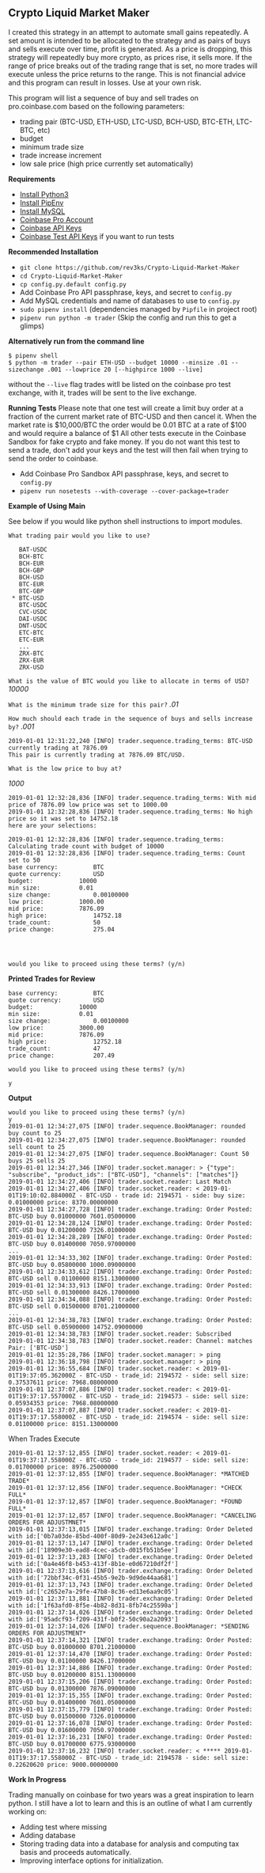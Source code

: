 ## Crypto Liquid Market Maker

I created this strategy in an attempt to automate small gains repeatedly. A set amount is intended to be allocated to the strategy and as pairs of buys and sells execute over time, profit is generated. As a price is dropping, this strategy will repeatedly buy more crypto, as prices rise, it sells more. If the range of price breaks out of the trading range that is set, no more trades will execute unless the price returns to the range. This is not financial advice and this program can result in losses. Use at your own risk.

This program will list a sequence of buy and sell trades on pro.coinbase.com based on the following parameters:
* trading pair (BTC-USD, ETH-USD, LTC-USD, BCH-USD, BTC-ETH, LTC-BTC, etc)
* budget
* minimum trade size
* trade increase increment
* low sale price (high price currently set automatically)

**Requirements**
* [Install Python3](http://docs.python-guide.org/en/latest/starting/install3)
* [Install PipEnv](https://docs.pipenv.org/)
* [Install MySQL](https://dev.mysql.com/downloads/installer/)
* [Coinbase Pro Account](https://pro.coinbase.com)
* [Coinbase API Keys](https://pro.coinbase.com/profile/api)
* [Coinbase Test API Keys](https://public.sandbox.pro.coinbase.com/profile/api) if you want to run tests

**Recommended Installation**
* `git clone https://github.com/rev3ks/Crypto-Liquid-Market-Maker`
* `cd Crypto-Liquid-Market-Maker`
* `cp config.py.default config.py`
* Add Coinbase Pro API passphrase, keys, and secret to `config.py`
* Add MySQL credentials and name of databases to use to `config.py`
* `sudo pipenv install` (dependencies managed by `Pipfile` in project root)
* `pipenv run python -m trader` (Skip the config and run this to get a glimps)

**Alternatively run from the command line**
```
$ pipenv shell
$ python -m trader --pair ETH-USD --budget 10000 --minsize .01 --sizechange .001 --lowprice 20 [--highpirce 1000 --live] 
```
without the `--live` flag trades witll be listed on the coinbase pro test exchange, with it, trades will be sent to the live exchange.

**Running Tests**
Please note that one test will create a limit buy order at a fraction of the current market rate of BTC-USD and then cancel it. When the market rate is $10,000/BTC the order would be 0.01 BTC at a rate of $100 and would require a balance of $1 All other tests execute in the Coinbase Sandbox for fake crypto and fake money. If you do not want this test to send a trade, don't add your keys and the test will then fail when trying to send the order to coinbase.
* Add Coinbase Pro Sandbox API passphrase, keys, and secret to `config.py`
* `pipenv run nosetests --with-coverage --cover-package=trader`

**Example of Using Main**

See below if you would like python shell instructions to import modules.

```
What trading pair would you like to use?

   BAT-USDC
   BCH-BTC
   BCH-EUR
   BCH-GBP
   BCH-USD
   BTC-EUR
   BTC-GBP
 * BTC-USD
   BTC-USDC
   CVC-USDC
   DAI-USDC
   DNT-USDC
   ETC-BTC
   ETC-EUR
   ...
   ZRX-BTC
   ZRX-EUR
   ZRX-USD

```
`What is the value of BTC would you like to allocate in terms of USD?` *10000*

`What is the minimum trade size for this pair?` 
*.01*

`How much should each trade in the sequence of buys and sells increase by?` 
*.001*

```
2019-01-01 12:31:22,240 [INFO] trader.sequence.trading_terms: BTC-USD currently trading at 7876.09
This pair is currently trading at 7876.09 BTC/USD.

What is the low price to buy at?
```
*1000*

```
2019-01-01 12:32:28,836 [INFO] trader.sequence.trading_terms: With mid price of 7876.09 low price was set to 1000.00
2019-01-01 12:32:28,836 [INFO] trader.sequence.trading_terms: No high price so it was set to 14752.18
here are your selections:

2019-01-01 12:32:28,836 [INFO] trader.sequence.trading_terms: Calculating trade count with budget of 10000
2019-01-01 12:32:28,836 [INFO] trader.sequence.trading_terms: Count set to 50
base currency: 			BTC
quote currency: 		USD
budget: 			10000
min size: 			0.01
size change: 			0.00100000
low price: 			1000.00
mid price: 			7876.09
high price: 			14752.18
trade_count: 			50
price change: 			275.04




would you like to proceed using these terms? (y/n)

```

**Printed Trades for Review**
```
base currency: 			BTC
quote currency: 		USD
budget: 			10000
min size: 			0.01
size change: 			0.00100000
low price: 			3000.00
mid price: 			7876.09
high price: 			12752.18
trade_count: 			47
price change: 			207.49

would you like to proceed using these terms? (y/n)

y
```

**Output**
```
would you like to proceed using these terms? (y/n)
y
2019-01-01 12:34:27,075 [INFO] trader.sequence.BookManager: rounded buy count to 25
2019-01-01 12:34:27,075 [INFO] trader.sequence.BookManager: rounded sell count to 25
2019-01-01 12:34:27,075 [INFO] trader.sequence.BookManager: Count 50 buys 25 sells 25
2019-01-01 12:34:27,346 [INFO] trader.socket.manager: > {"type": "subscribe", "product_ids": ["BTC-USD"], "channels": ["matches"]}
2019-01-01 12:34:27,406 [INFO] trader.socket.reader: Last Match
2019-01-01 12:34:27,406 [INFO] trader.socket.reader: < 2019-01-01T19:10:02.884000Z - BTC-USD - trade id: 2194571 - side: buy size: 0.01000000 price: 8370.00000000
2019-01-01 12:34:27,728 [INFO] trader.exchange.trading: Order Posted: BTC-USD buy 0.01000000 7601.05000000
2019-01-01 12:34:28,124 [INFO] trader.exchange.trading: Order Posted: BTC-USD buy 0.01200000 7326.01000000
2019-01-01 12:34:28,289 [INFO] trader.exchange.trading: Order Posted: BTC-USD buy 0.01400000 7050.97000000
...
2019-01-01 12:34:33,302 [INFO] trader.exchange.trading: Order Posted: BTC-USD buy 0.05800000 1000.09000000
2019-01-01 12:34:33,612 [INFO] trader.exchange.trading: Order Posted: BTC-USD sell 0.01100000 8151.13000000
2019-01-01 12:34:33,913 [INFO] trader.exchange.trading: Order Posted: BTC-USD sell 0.01300000 8426.17000000
2019-01-01 12:34:34,088 [INFO] trader.exchange.trading: Order Posted: BTC-USD sell 0.01500000 8701.21000000
...
2019-01-01 12:34:38,783 [INFO] trader.exchange.trading: Order Posted: BTC-USD sell 0.05900000 14752.09000000
2019-01-01 12:34:38,783 [INFO] trader.socket.reader: Subscribed
2019-01-01 12:34:38,783 [INFO] trader.socket.reader: Channel: matches		Pair: ['BTC-USD']
2019-01-01 12:35:28,786 [INFO] trader.socket.manager: > ping
2019-01-01 12:36:18,798 [INFO] trader.socket.manager: > ping
2019-01-01 12:36:55,684 [INFO] trader.socket.reader: < 2019-01-01T19:37:05.362000Z - BTC-USD - trade_id: 2194572 - side: sell size: 0.37537611 price: 7968.08000000
2019-01-01 12:37:07,886 [INFO] trader.socket.reader: < 2019-01-01T19:37:17.557000Z - BTC-USD - trade_id: 2194573 - side: sell size: 0.05934353 price: 7968.08000000
2019-01-01 12:37:07,887 [INFO] trader.socket.reader: < 2019-01-01T19:37:17.558000Z - BTC-USD - trade_id: 2194574 - side: sell size: 0.01100000 price: 8151.13000000

```
When Trades Execute
```
2019-01-01 12:37:12,855 [INFO] trader.socket.reader: < 2019-01-01T19:37:17.558000Z - BTC-USD - trade_id: 2194577 - side: sell size: 0.01700000 price: 8976.25000000
2019-01-01 12:37:12,855 [INFO] trader.sequence.BookManager: *MATCHED TRADE*
2019-01-01 12:37:12,856 [INFO] trader.sequence.BookManager: *CHECK FULL*
2019-01-01 12:37:12,857 [INFO] trader.sequence.BookManager: *FOUND FULL*
2019-01-01 12:37:12,857 [INFO] trader.sequence.BookManager: *CANCELING ORDERS FOR ADJUSTMNET*
2019-01-01 12:37:13,015 [INFO] trader.exchange.trading: Order Deleted with id:['0b7a03de-85bd-400f-80d9-2e243e612a0c']
2019-01-01 12:37:13,147 [INFO] trader.exchange.trading: Order Deleted with id:['18909e30-ead8-4cec-a5cb-d015fb51b5ee']
2019-01-01 12:37:13,283 [INFO] trader.exchange.trading: Order Deleted with id:['0a4e46f8-b453-413f-8b1e-e0d67210df2f']
2019-01-01 12:37:13,616 [INFO] trader.exchange.trading: Order Deleted with id:['72bbf34c-0f31-45b5-9e2b-9d9de44aa681']
2019-01-01 12:37:13,743 [INFO] trader.exchange.trading: Order Deleted with id:['c2652e7a-29fe-47b8-8c36-ed13e6aa9c05']
2019-01-01 12:37:13,881 [INFO] trader.exchange.trading: Order Deleted with id:['1f63afd0-8f5e-4b82-8d31-8fb74c25590a']
2019-01-01 12:37:14,026 [INFO] trader.exchange.trading: Order Deleted with id:['95adcf93-f209-431f-b0f2-50c90a2a2093']
2019-01-01 12:37:14,026 [INFO] trader.sequence.BookManager: *SENDING ORDERS FOR ADJUSTMENT*
2019-01-01 12:37:14,321 [INFO] trader.exchange.trading: Order Posted: BTC-USD buy 0.01000000 8701.21000000
2019-01-01 12:37:14,470 [INFO] trader.exchange.trading: Order Posted: BTC-USD buy 0.01100000 8426.17000000
2019-01-01 12:37:14,886 [INFO] trader.exchange.trading: Order Posted: BTC-USD buy 0.01200000 8151.13000000
2019-01-01 12:37:15,206 [INFO] trader.exchange.trading: Order Posted: BTC-USD buy 0.01300000 7876.09000000
2019-01-01 12:37:15,355 [INFO] trader.exchange.trading: Order Posted: BTC-USD buy 0.01400000 7601.05000000
2019-01-01 12:37:15,779 [INFO] trader.exchange.trading: Order Posted: BTC-USD buy 0.01500000 7326.01000000
2019-01-01 12:37:16,078 [INFO] trader.exchange.trading: Order Posted: BTC-USD buy 0.01600000 7050.97000000
2019-01-01 12:37:16,231 [INFO] trader.exchange.trading: Order Posted: BTC-USD buy 0.01700000 6775.93000000
2019-01-01 12:37:16,232 [INFO] trader.socket.reader: < ***** 2019-01-01T19:37:17.558000Z - BTC-USD - trade_id: 2194578 - side: sell size: 0.22620620 price: 9000.00000000
```

**Work In Progress**

Trading manually on coinbase for two years was a great inspiration to learn python. I still have a lot to learn and this is an outline of what I am currently working on:

* Adding test where missing
* Adding database
* Storing trading data into a database for analysis and computing tax basis and proceeds automatically.
* Improving interface options for initialization. 
